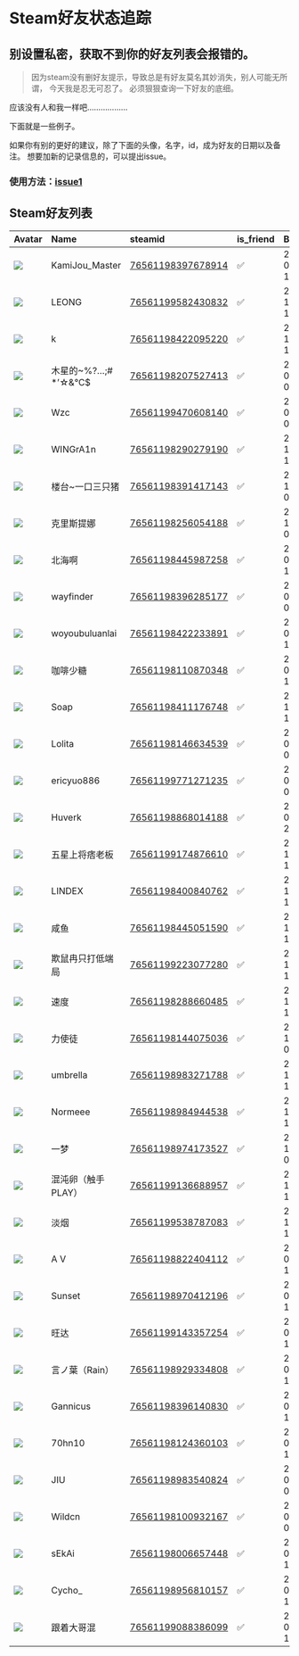 # Steam好友状态追踪
## 别设置私密，获取不到你的好友列表会报错的。

> 因为steam没有删好友提示，导致总是有好友莫名其妙消失，别人可能无所谓，
> 今天我是忍无可忍了。 必须狠狠查询一下好友的底细。

应该没有人和我一样吧………………

下面就是一些例子。

如果你有别的更好的建议，除了下面的头像，名字，id，成为好友的日期以及备注。 想要加新的记录信息的，可以提出issue。

### 使用方法：[issue1](https://github.com/systemannounce/SteamFriends/issues/1)

## Steam好友列表

| Avatar                                                                            | Name             | steamid                                                                     | is_friend   | BFD                 | Remark   |
|:----------------------------------------------------------------------------------|:-----------------|:----------------------------------------------------------------------------|:------------|:--------------------|:---------|
| ![](https://avatars.steamstatic.com/1125425279a259b36ae75a81038e9351eb21114a.jpg) | KamiJou_Master   | [76561198397678914](https://steamcommunity.com/profiles/76561198397678914/) | ✅           | 2021-07-08 10:38:31 |          |
| ![](https://avatars.steamstatic.com/e45ad9a8ce8dbfa6433da61324a033acfbf628bf.jpg) | LEONG            | [76561199582430832](https://steamcommunity.com/profiles/76561199582430832/) | ✅           | 2023-12-12 12:03:11 |          |
| ![](https://avatars.steamstatic.com/1de142a3306f5844aa3ea52040fb70bed93d8053.jpg) | k                | [76561198422095220](https://steamcommunity.com/profiles/76561198422095220/) | ✅           | 2023-12-17 15:25:26 |          |
| ![](https://avatars.steamstatic.com/9ab854c23ad39c58c4a0dcb78a9104a2cd9691d4.jpg) | 木星的~%?…;# *’☆&℃$ | [76561198207527413](https://steamcommunity.com/profiles/76561198207527413/) | ✅           | 2021-01-14 07:29:46 |          |
| ![](https://avatars.steamstatic.com/fef49e7fa7e1997310d705b2a6158ff8dc1cdfeb.jpg) | Wzc              | [76561199470608140](https://steamcommunity.com/profiles/76561199470608140/) | ✅           | 2023-01-26 09:13:47 |          |
| ![](https://avatars.steamstatic.com/3f08e8b5480102248be98abe8eef38329646ffce.jpg) | WINGrA1n         | [76561198290279190](https://steamcommunity.com/profiles/76561198290279190/) | ✅           | 2023-12-17 15:25:26 |          |
| ![](https://avatars.steamstatic.com/dcf047282a1424d0f9fe77391473eba5b6a9beec.jpg) | 楼台~一口三只猪         | [76561198391417143](https://steamcommunity.com/profiles/76561198391417143/) | ✅           | 2023-12-29 07:10:29 |          |
| ![](https://avatars.steamstatic.com/783bfb24da71cefc9f4fd05134d4672e27a3d67d.jpg) | 克里斯提娜            | [76561198256054188](https://steamcommunity.com/profiles/76561198256054188/) | ✅           | 2023-11-30 07:58:14 |          |
| ![](https://avatars.steamstatic.com/d4fe7ecc9e9bae063e1d3f950cd7e7a33c3b2628.jpg) | 北海啊              | [76561198445987258](https://steamcommunity.com/profiles/76561198445987258/) | ✅           | 2024-08-17 18:01:48 |          |
| ![](https://avatars.steamstatic.com/79d3fe5839617eb83a9661071ed021dd56ac8a5b.jpg) | wayfinder        | [76561198396285177](https://steamcommunity.com/profiles/76561198396285177/) | ✅           | 2024-07-06 06:00:53 |          |
| ![](https://avatars.steamstatic.com/1e233d3f35306aedcaa1b2399419649885d3776f.jpg) | woyoubuluanlai   | [76561198422233891](https://steamcommunity.com/profiles/76561198422233891/) | ✅           | 2024-08-13 12:53:45 |          |
| ![](https://avatars.steamstatic.com/97caee00eb9e2fd9f78eaf034b7f9f4d2fd9210d.jpg) | 咖啡少糖             | [76561198110870348](https://steamcommunity.com/profiles/76561198110870348/) | ✅           | 2024-02-22 15:20:47 |          |
| ![](https://avatars.steamstatic.com/a4d6a957822e8541b5d9de9b261be5a9e0d769d6.jpg) | Soap             | [76561198411176748](https://steamcommunity.com/profiles/76561198411176748/) | ✅           | 2023-10-13 14:41:56 |          |
| ![](https://avatars.steamstatic.com/d8094307c56b6cc2fe05817c67b0068bd4ff65a0.jpg) | Lolita           | [76561198146634539](https://steamcommunity.com/profiles/76561198146634539/) | ✅           | 2024-04-19 01:38:54 |          |
| ![](https://avatars.steamstatic.com/f57ecd447728aabb7acb52f5ecd1e159c9944676.jpg) | ericyuo886       | [76561199771271235](https://steamcommunity.com/profiles/76561199771271235/) | ✅           | 2024-09-08 06:00:50 |          |
| ![](https://avatars.steamstatic.com/dee221be8da035079e2169a92ea2973025e806fe.jpg) | Huverk           | [76561198868014188](https://steamcommunity.com/profiles/76561198868014188/) | ✅           | 2024-08-07 20:45:52 |          |
| ![](https://avatars.steamstatic.com/59f779e9fbbf94363f79137bb8a6bb93bef9dbb5.jpg) | 五星上将痞老板          | [76561199174876610](https://steamcommunity.com/profiles/76561199174876610/) | ✅           | 2023-10-18 16:16:04 |          |
| ![](https://avatars.steamstatic.com/a5d667220212bcf96829633a00aed727b5f1ae97.jpg) | LINDEX           | [76561198400840762](https://steamcommunity.com/profiles/76561198400840762/) | ✅           | 2024-10-11 11:35:22 |          |
| ![](https://avatars.steamstatic.com/8d5aecf456aa5cefd6afd58d42985e64363ca954.jpg) | 咸鱼               | [76561198445051590](https://steamcommunity.com/profiles/76561198445051590/) | ✅           | 2024-10-11 17:27:06 |          |
| ![](https://avatars.steamstatic.com/dddc8cdcf1010a9cd12a840b7597a9cf85298621.jpg) | 欺鼠冉只打低端局         | [76561199223077280](https://steamcommunity.com/profiles/76561199223077280/) | ✅           | 2024-10-14 17:15:06 |          |
| ![](https://avatars.steamstatic.com/4c1d613af821d6429631f30b8814ea61e1cfe048.jpg) | 速度               | [76561198288660485](https://steamcommunity.com/profiles/76561198288660485/) | ✅           | 2024-10-17 10:24:38 |          |
| ![](https://avatars.steamstatic.com/6a2fc5db958c11bad3a694860b667e41f480b5b2.jpg) | 力使徒              | [76561198144075036](https://steamcommunity.com/profiles/76561198144075036/) | ✅           | 2024-10-26 06:18:24 |          |
| ![](https://avatars.steamstatic.com/4ef922a7e5ade69c3ca74b5ea7e7e8291cfba298.jpg) | umbrella         | [76561198983271788](https://steamcommunity.com/profiles/76561198983271788/) | ✅           | 2024-10-26 15:17:59 |          |
| ![](https://avatars.steamstatic.com/14c94ace391b90e2c5c3e07e44f518f25a3d4376.jpg) | Normeee          | [76561198984944538](https://steamcommunity.com/profiles/76561198984944538/) | ✅           | 2024-10-31 14:39:45 |          |
| ![](https://avatars.steamstatic.com/6b5cb13331cba6a593f76634884d47227b04510d.jpg) | 一梦               | [76561198974173527](https://steamcommunity.com/profiles/76561198974173527/) | ✅           | 2024-11-29 02:51:36 |          |
| ![](https://avatars.steamstatic.com/62b6da647f7d187bd0812a3ffa58db3fd928bab6.jpg) | 混沌卵（触手PLAY）      | [76561199136688957](https://steamcommunity.com/profiles/76561199136688957/) | ✅           | 2024-12-10 13:55:09 |          |
| ![](https://avatars.steamstatic.com/1572d6909675e3ec691b81f796a3c0e607231e76.jpg) | 淡烟               | [76561199538787083](https://steamcommunity.com/profiles/76561199538787083/) | ✅           | 2024-12-10 13:55:24 |          |
| ![](https://avatars.steamstatic.com/1191c81a57194f64acfcda94f0fd0cb94e92eff7.jpg) | A V              | [76561198822404112](https://steamcommunity.com/profiles/76561198822404112/) | ✅           | 2025-02-12 12:55:43 |          |
| ![](https://avatars.steamstatic.com/152b2468e6097ff687e6c7318270925aeb7bcb1c.jpg) | Sunset           | [76561198970412196](https://steamcommunity.com/profiles/76561198970412196/) | ✅           | 2025-02-15 15:30:54 |          |
| ![](https://avatars.steamstatic.com/8a78a24d3ae3031caf2695bc4dede2d6eb7af7cf.jpg) | 旺达               | [76561199143357254](https://steamcommunity.com/profiles/76561199143357254/) | ✅           | 2025-02-25 15:39:14 |          |
| ![](https://avatars.steamstatic.com/35bfe2fcebe8a9af16039a61d860b1a5b3545bcf.jpg) | 言ノ葉（Rain）        | [76561198929334808](https://steamcommunity.com/profiles/76561198929334808/) | ✅           | 2025-03-17 11:46:00 |          |
| ![](https://avatars.steamstatic.com/5f932f28858cbe35dadad89eea89444a4b7ead8f.jpg) | Gannicus         | [76561198396140830](https://steamcommunity.com/profiles/76561198396140830/) | ✅           | 2025-04-26 19:20:58 |          |
| ![](https://avatars.steamstatic.com/fb8a1083ee70e1d801997c229614d14fc6bc8db3.jpg) | 70hn10           | [76561198124360103](https://steamcommunity.com/profiles/76561198124360103/) | ✅           | 2025-05-06 17:04:35 |          |
| ![](https://avatars.steamstatic.com/0ae81ca7c6209a3391ea86d2da7ff019658732e0.jpg) | JIU              | [76561198983540824](https://steamcommunity.com/profiles/76561198983540824/) | ✅           | 2025-05-08 03:37:00 |          |
| ![](https://avatars.steamstatic.com/d31a23abea9acb39867ba4658512416db75cb049.jpg) | Wildcn           | [76561198100932167](https://steamcommunity.com/profiles/76561198100932167/) | ✅           | 2025-05-15 07:21:19 |          |
| ![](https://avatars.steamstatic.com/36eb38709a5a76083bd60b2ba8478b1ab79d6df2.jpg) | sEkAi            | [76561198006657448](https://steamcommunity.com/profiles/76561198006657448/) | ✅           | 2025-05-16 14:05:09 |          |
| ![](https://avatars.steamstatic.com/e7ae550c71a66dd9752c38aa67c02318907e5959.jpg) | Cycho_           | [76561198956810157](https://steamcommunity.com/profiles/76561198956810157/) | ✅           | 2025-05-18 10:31:54 |          |
| ![](https://avatars.steamstatic.com/fef49e7fa7e1997310d705b2a6158ff8dc1cdfeb.jpg) | 跟着大哥混            | [76561199088386099](https://steamcommunity.com/profiles/76561199088386099/) | ✅           | 2025-06-08 13:08:45 |          |